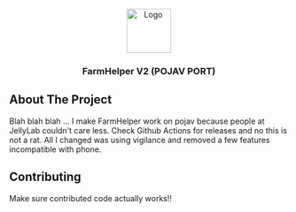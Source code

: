 <br />
<div align="center">
  <a href="https://github.com/JellyLabScripts/FarmHelper">
    <img src="images/logo.png" alt="Logo" width="80" height="80">
  </a>

  <h3 align="center">FarmHelper V2 (POJAV PORT)</h3>  
</div>

## About The Project

Blah blah blah ... I make FarmHelper work on pojav because people at JellyLab couldn't care less. Check Github Actions for releases and no this is not a rat. All I changed was using vigilance and removed a few features incompatible with phone.

## Contributing

Make sure contributed code actually works!!
